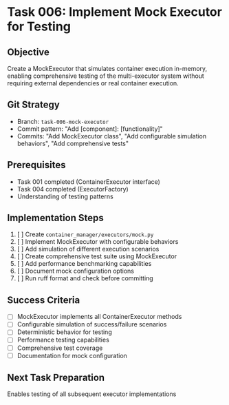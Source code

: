 # Task 006: Implement Mock Executor for Testing

## Objective
Create a MockExecutor that simulates container execution in-memory, enabling comprehensive testing of the multi-executor system without requiring external dependencies or real container execution.

## Git Strategy  
- Branch: `task-006-mock-executor`
- Commit pattern: "Add [component]: [functionality]"
- Commits: "Add MockExecutor class", "Add configurable simulation behaviors", "Add comprehensive tests"

## Prerequisites
- Task 001 completed (ContainerExecutor interface)
- Task 004 completed (ExecutorFactory)
- Understanding of testing patterns

## Implementation Steps

1. [ ] Create `container_manager/executors/mock.py`
2. [ ] Implement MockExecutor with configurable behaviors
3. [ ] Add simulation of different execution scenarios
4. [ ] Create comprehensive test suite using MockExecutor
5. [ ] Add performance benchmarking capabilities
6. [ ] Document mock configuration options
7. [ ] Run ruff format and check before committing

## Success Criteria
- [ ] MockExecutor implements all ContainerExecutor methods
- [ ] Configurable simulation of success/failure scenarios
- [ ] Deterministic behavior for testing
- [ ] Performance testing capabilities
- [ ] Comprehensive test coverage
- [ ] Documentation for mock configuration

## Next Task Preparation
Enables testing of all subsequent executor implementations